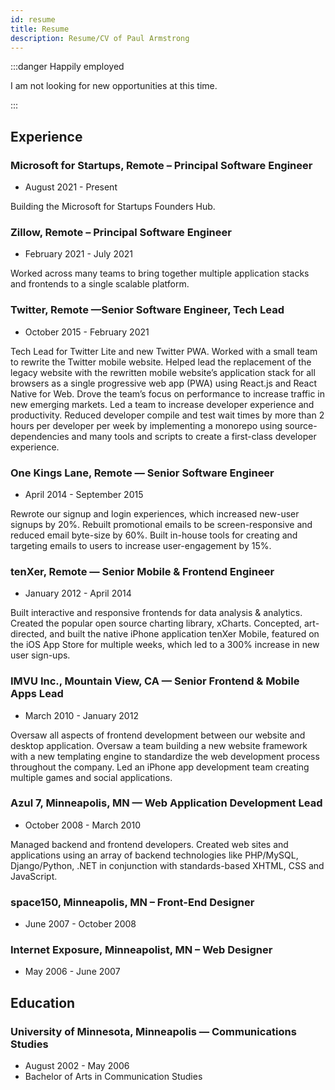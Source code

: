 ```yaml
---
id: resume
title: Resume
description: Resume/CV of Paul Armstrong
---
```


:::danger Happily employed

I am not looking for new opportunities at this time.

:::

## Experience

### Microsoft for Startups, Remote – Principal Software Engineer

- August 2021 - Present

Building the Microsoft for Startups Founders Hub.

### Zillow, Remote – Principal Software Engineer

- February 2021 - July 2021

Worked across many teams to bring together multiple application stacks and frontends to a single scalable platform.

### Twitter, Remote —Senior Software Engineer, Tech Lead

- October 2015 - February 2021

Tech Lead for Twitter Lite and new Twitter PWA. Worked with a small team to rewrite the Twitter mobile website. Helped lead the replacement of the legacy website with the rewritten mobile website’s application stack for all browsers as a single progressive web app (PWA) using React.js and React Native for Web. Drove the team’s focus on performance to increase traffic in new emerging markets.
Led a team to increase developer experience and productivity. Reduced developer compile and test wait times by more than 2 hours per developer per week by implementing a monorepo using source-dependencies and many tools and scripts to create a first-class developer experience.

### One Kings Lane, Remote — Senior Software Engineer

- April 2014 - September 2015

Rewrote our signup and login experiences, which increased new-user signups by 20%. Rebuilt promotional emails to be screen-responsive and reduced email byte-size by 60%. Built in-house tools for creating and targeting emails to users to increase user-engagement by 15%.

### tenXer, Remote — Senior Mobile & Frontend Engineer

- January 2012 - April 2014

Built interactive and responsive frontends for data analysis & analytics. Created the popular open source charting library, xCharts. Concepted, art-directed, and built the native iPhone application tenXer Mobile, featured on the iOS App Store for multiple weeks, which led to a 300% increase in new user sign-ups.

### IMVU Inc., Mountain View, CA — Senior Frontend & Mobile Apps Lead

- March 2010 - January 2012

Oversaw all aspects of frontend development between our website and desktop application. Oversaw a team building a new website framework with a new templating engine to standardize the web development process throughout the company. Led an iPhone app development team creating multiple games and social applications.

### Azul 7, Minneapolis, MN — Web Application Development Lead

- October 2008 - March 2010

Managed backend and frontend developers. Created web sites and applications using an array of backend technologies like PHP/MySQL, Django/Python, .NET in conjunction with standards-based XHTML, CSS and JavaScript.

### space150, Minneapolis, MN – Front-End Designer

- June 2007 - October 2008

### Internet Exposure, Minneapolist, MN – Web Designer

- May 2006 - June 2007

## Education

### University of Minnesota, Minneapolis — Communications Studies

- August 2002 - May 2006
- Bachelor of Arts in Communication Studies
